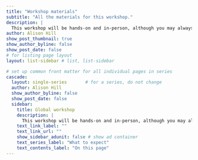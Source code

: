 ```yaml
---
title: "Workshop materials"
subtitle: "All the materials for this workshop."
description: |
  This workshop will be hands-on and in-person, although you may always come back to these materials on your own.
author: Alison Hill
show_post_thumbnail: true
show_author_byline: false
show_post_date: false
# for listing page layout
layout: list-sidebar # list, list-sidebar

# set up common front matter for all individual pages in series
cascade:
  layout: single-series       # for a series, do not change
  author: Alison Hill
  show_author_byline: false
  show_post_date: false
  sidebar:
    title: Global workshop 
    description: |
      This workshop will be hands-on and in-person, although you may always come back to these materials on your own.
    text_link_label: ""
    text_link_url: ""
    show_sidebar_adunit: false # show ad container
    text_series_label: "What to expect" 
    text_contents_label: "On this page" 
---
```

